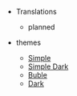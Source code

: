 - Translations
    - planned

- themes
    <!-- - <a href="#" data-link-title="Defaults">Default</a> -->
    - <a href="#" data-link-title="Simple">Simple</a>
    - <a href="#" data-link-title="Simple Dark">Simple Dark</a>
    - <a href="#" data-link-title="Buble">Buble</a>
    - <a href="#" data-link-title="Dark">Dark</a>




